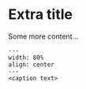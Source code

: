 # Extra title
Some more content...

```{figure} some_content\figures/<cakejes>.svg
---
width: 80%
align: center
---
<caption text>
